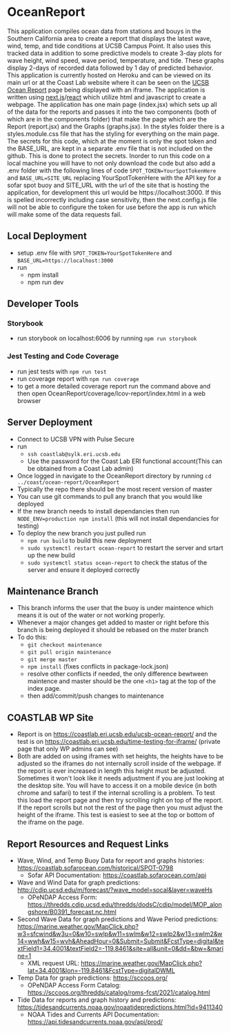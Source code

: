 # OceanReport

This application compiles ocean data from stations and bouys in the Southern California area to create a report that displays the latest wave, wind, temp, and tide conditions at UCSB Campus Point. It also uses this tracked data in addition to some predictive models to create 3-day plots for wave height, wind speed, wave period, temperature, and tide. These graphs display 2-days of recorded data followed by 1 day of predicted behavior. This application is currently hosted on Heroku and can be viewed on its main url or at the Coast Lab website where it can be seen on the [UCSB Ocean Report](https://coastlab.eri.ucsb.edu/ucsb-ocean-report/) page being displayed with an iframe. The application is written using [next.js](https://nextjs.org/docs)/[react](https://reactjs.org/docs/getting-started.html) which utilize html and javascript to create a webpage. The application has one main page (index.jsx) which sets up all of the data for the reports and passes it into the two components (both of which are in the components folder) that make the page which are the Report (report.jsx) and the Graphs (graphs.jsx). In the styles folder there is a styles.module.css file that has the styling for everything on the main page. The secrets for this code, which at the moment is only the spot token and the BASE_URL, are kept in a separate .env file that is not included on the github. This is done to protect the secrets. Inorder to run this code on a local machine you will have to not only download the code but also add a .env folder with the following lines of code `SPOT_TOKEN=YourSpotTokenHere` and `BASE_URL=SITE_URL` replacing YourSpotTokenHere with the API key for a sofar spot buoy and SITE_URL with the url of the site that is hosting the appilcation, for development this url would be https://localhost:3000. If this is spelled incorrectly including case sensitivity, then the next.config.js file will not be able to configure the token for use before the app is run which will make some of the data requests fail.

## Local Deployment

- setup .env file with `SPOT_TOKEN=YourSpotTokenHere` and `BASE_URL=https://localhost:3000`
- run
  - npm install
  - npm run dev

## Developer Tools

### Storybook

- run storybook on localhost:6006 by running `npm run storybook`

### Jest Testing and Code Coverage

- run jest tests with `npm run test`
- run coverage report with `npm run coverage`
- to get a more detailed coverage report run the command above and then open OceanReport/coverage/Icov-report/index.html in a web browser

## Server Deployment

- Connect to UCSB VPN with Pulse Secure
- run
  - `ssh coastlab@sylk.eri.ucsb.edu`
  - Use the password for the Coast Lab ERI functional account(This can be obtained from a Coast Lab admin)
- Once logged in navigate to the OceanReport directory by running `cd ../coast/ocean-report/OceanReport`
- Typically the repo there should be the most recent version of master
- You can use git commands to pull any branch that you would like deployed
- If the new branch needs to install dependancies then run `NODE_ENV=production npm install` (this will not install dependancies for testing)
- To deploy the new branch you just pulled run
  - `npm run build` to build this new deployment
  - `sudo systemctl restart ocean-report` to restart the server and srtart up the new build
  - `sudo systemctl status ocean-report` to check the status of the server and ensure it deployed correctly

## Maintenance Branch

- This branch informs the user that the buoy is under maintence which means it is out of the water or not working properly.
- Whenever a major changes get added to master or right before this branch is being deployed it should be rebased on the mster branch
- To do this:
  - `git checkout maintenance`
  - `git pull origin maintenance`
  - `git merge master`
  - `npm install` (fixes conflicts in package-lock.json)
  - resolve other conflicts if needed, the only difference bewtween maintence and master should be the one `<h1>` tag at the top of the index page.
  - then add/commit/push changes to maintenance

## COASTLAB WP Site

- Report is on https://coastlab.eri.ucsb.edu/ucsb-ocean-report/ and the test is on https://coastlab.eri.ucsb.edu/time-testing-for-iframe/ (private page that only WP admins can see)
- Both are added on using iframes with set heights, the heights have to be adjusted so the iframes do not internally scroll inside of the webpage. If the report is ever increased in length this height must be adjusted. Sometimes it won't look like it needs adjustment if you are just looking at the desktop site. You will have to access it on a mobile device (in both chrome and safari) to test if the internal scrolling is a problem. To test this load the report page and then try scrolling right on top of the report. If the report scrolls but not the rest of the page then you must adjust the height of the iframe. This test is easiest to see at the top or bottom of the iframe on the page.

## Report Resources and Request Links

- Wave, Wind, and Temp Buoy Data for report and graphs histories: https://coastlab.sofarocean.com/historical/SPOT-0798
  - Sofar API Documentation: https://coastlab.sofarocean.com/api
- Wave and Wind Data for graph predictions: http://cdip.ucsd.edu/m/forecast/?wave_model=socal&layer=waveHs
  - OPeNDAP Access Form: https://thredds.cdip.ucsd.edu/thredds/dodsC/cdip/model/MOP_alongshore/B0391_forecast.nc.html
- Second Wave Data for graph predictions and Wave Period predictions: https://marine.weather.gov/MapClick.php?w3=sfcwind&w3u=0&w10=swlp&w11=swlm&w12=swlp2&w13=swlm2&w14=wwh&w15=wvh&AheadHour=0&Submit=Submit&FcstType=digital&textField1=34.4001&textField2=-119.8461&site=all&unit=0&dd=&bw=&marine=1
  - XML request URL: https://marine.weather.gov/MapClick.php?lat=34.4001&lon=-119.8461&FcstType=digitalDWML
- Temp Data for graph predictions: https://sccoos.org/
  - OPeNDAP Access Form Catalog: https://sccoos.org/thredds/catalog/roms-fcst/2021/catalog.html
- Tide Data for reports and graph history and predictions: https://tidesandcurrents.noaa.gov/noaatidepredictions.html?id=9411340
  - NOAA Tides and Currents API Documentation: https://api.tidesandcurrents.noaa.gov/api/prod/
